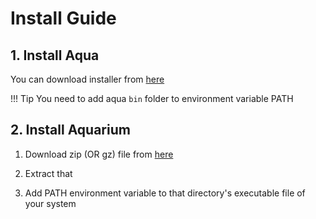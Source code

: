 # Install Guide

## 1. Install Aqua

You can download installer from [here](https://e6nlaq.github.io/aqua/)

!!! Tip
    You need to add aqua `bin` folder to environment variable PATH

## 2. Install Aquarium

1. Download zip (OR gz) file from [here](https://github.com/fhrk-78/aqua-aquarium/releases)

2. Extract that

3. Add PATH environment variable to that directory's executable file of your system
